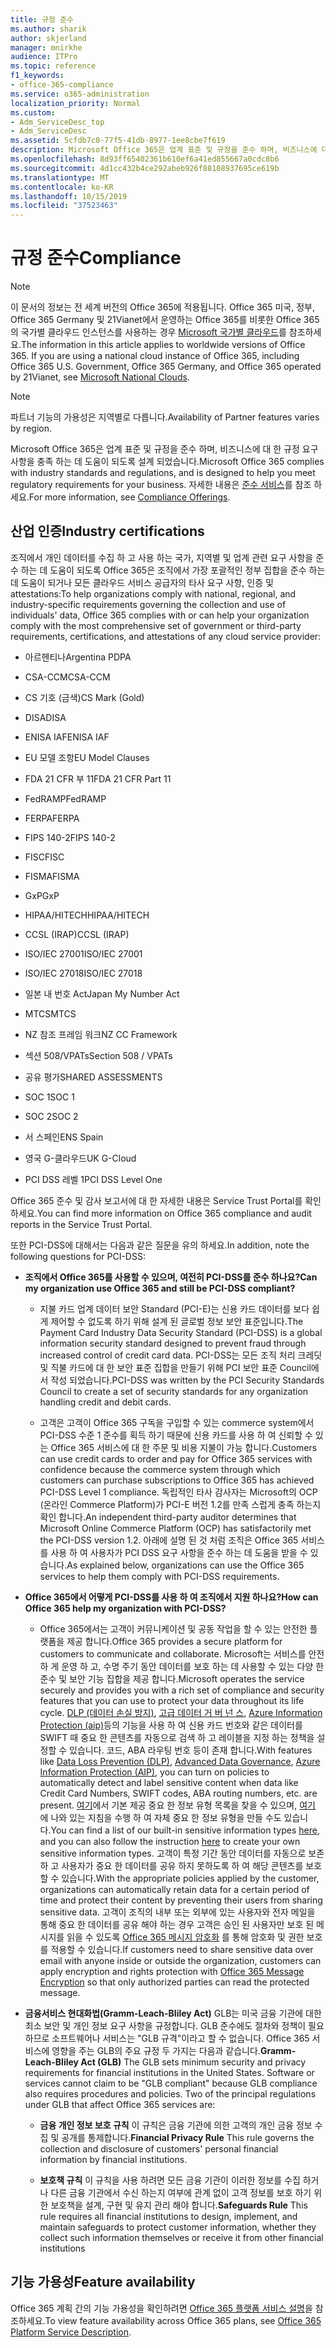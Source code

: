 ```yaml
---
title: 규정 준수
ms.author: sharik
author: skjerland
manager: mnirkhe
audience: ITPro
ms.topic: reference
f1_keywords:
- office-365-compliance
ms.service: o365-administration
localization_priority: Normal
ms.custom:
- Adm_ServiceDesc_top
- Adm_ServiceDesc
ms.assetid: 5cfdb7c0-77f5-41db-8977-1ee8cbe7f619
description: Microsoft Office 365은 업계 표준 및 규정을 준수 하며, 비즈니스에 대 한 규정 요구 사항을 충족 하는 데 도움이 되도록 설계 되었습니다. 자세한 내용은 준수 서비스를 참조 하세요.
ms.openlocfilehash: 8d93ff65402361b610ef6a41ed855667a0cdc8b6
ms.sourcegitcommit: 4d1cc432b4ce292abeb926f88108937695ce619b
ms.translationtype: MT
ms.contentlocale: ko-KR
ms.lasthandoff: 10/15/2019
ms.locfileid: "37523463"
---
```

# <a name="compliance"></a><span data-ttu-id="d0d34-104">규정 준수</span><span class="sxs-lookup"><span data-stu-id="d0d34-104">Compliance</span></span>

> [!NOTE]
> <span data-ttu-id="d0d34-p102">이 문서의 정보는 전 세계 버전의 Office 365에 적용됩니다. Office 365 미국, 정부, Office 365 Germany 및 21Vianet에서 운영하는 Office 365를 비롯한 Office 365의 국가별 클라우드 인스턴스를 사용하는 경우 [Microsoft 국가별 클라우드](https://go.microsoft.com/fwlink/?linkid=841582)를 참조하세요.</span><span class="sxs-lookup"><span data-stu-id="d0d34-p102">The information in this article applies to worldwide versions of Office 365. If you are using a national cloud instance of Office 365, including Office 365 U.S. Government, Office 365 Germany, and Office 365 operated by 21Vianet, see [Microsoft National Clouds](https://go.microsoft.com/fwlink/?linkid=841582).</span></span> 
  
> [!NOTE]
> <span data-ttu-id="d0d34-107">파트너 기능의 가용성은 지역별로 다릅니다.</span><span class="sxs-lookup"><span data-stu-id="d0d34-107">Availability of Partner features varies by region.</span></span> 
  
<span data-ttu-id="d0d34-108">Microsoft Office 365은 업계 표준 및 규정을 준수 하며, 비즈니스에 대 한 규정 요구 사항을 충족 하는 데 도움이 되도록 설계 되었습니다.</span><span class="sxs-lookup"><span data-stu-id="d0d34-108">Microsoft Office 365 complies with industry standards and regulations, and is designed to help you meet regulatory requirements for your business.</span></span> <span data-ttu-id="d0d34-109">자세한 내용은 [준수 서비스](https://go.microsoft.com/fwlink/?linkid=864391)를 참조 하세요.</span><span class="sxs-lookup"><span data-stu-id="d0d34-109">For more information, see [Compliance Offerings](https://go.microsoft.com/fwlink/?linkid=864391).</span></span>
  
## <a name="industry-certifications"></a><span data-ttu-id="d0d34-110">산업 인증</span><span class="sxs-lookup"><span data-stu-id="d0d34-110">Industry certifications</span></span>

<span data-ttu-id="d0d34-111">조직에서 개인 데이터를 수집 하 고 사용 하는 국가, 지역별 및 업계 관련 요구 사항을 준수 하는 데 도움이 되도록 Office 365은 조직에서 가장 포괄적인 정부 집합을 준수 하는 데 도움이 되거나 모든 클라우드 서비스 공급자의 타사 요구 사항, 인증 및 attestations:</span><span class="sxs-lookup"><span data-stu-id="d0d34-111">To help organizations comply with national, regional, and industry-specific requirements governing the collection and use of individuals' data, Office 365 complies with or can help your organization comply with the most comprehensive set of government or third-party requirements, certifications, and attestations of any cloud service provider:</span></span>
  
- <span data-ttu-id="d0d34-112">아르헨티나</span><span class="sxs-lookup"><span data-stu-id="d0d34-112">Argentina PDPA</span></span>
    
- <span data-ttu-id="d0d34-113">CSA-CCM</span><span class="sxs-lookup"><span data-stu-id="d0d34-113">CSA-CCM</span></span>
    
- <span data-ttu-id="d0d34-114">CS 기호 (금색)</span><span class="sxs-lookup"><span data-stu-id="d0d34-114">CS Mark (Gold)</span></span>
    
- <span data-ttu-id="d0d34-115">DISA</span><span class="sxs-lookup"><span data-stu-id="d0d34-115">DISA</span></span>
    
- <span data-ttu-id="d0d34-116">ENISA IAF</span><span class="sxs-lookup"><span data-stu-id="d0d34-116">ENISA IAF</span></span>
    
- <span data-ttu-id="d0d34-117">EU 모델 조항</span><span class="sxs-lookup"><span data-stu-id="d0d34-117">EU Model Clauses</span></span>
    
- <span data-ttu-id="d0d34-118">FDA 21 CFR 부 11</span><span class="sxs-lookup"><span data-stu-id="d0d34-118">FDA 21 CFR Part 11</span></span>
    
- <span data-ttu-id="d0d34-119">FedRAMP</span><span class="sxs-lookup"><span data-stu-id="d0d34-119">FedRAMP</span></span>
    
- <span data-ttu-id="d0d34-120">FERPA</span><span class="sxs-lookup"><span data-stu-id="d0d34-120">FERPA</span></span>
    
- <span data-ttu-id="d0d34-121">FIPS 140-2</span><span class="sxs-lookup"><span data-stu-id="d0d34-121">FIPS 140-2</span></span>
    
- <span data-ttu-id="d0d34-122">FISC</span><span class="sxs-lookup"><span data-stu-id="d0d34-122">FISC</span></span>
    
- <span data-ttu-id="d0d34-123">FISMA</span><span class="sxs-lookup"><span data-stu-id="d0d34-123">FISMA</span></span>
    
- <span data-ttu-id="d0d34-124">GxP</span><span class="sxs-lookup"><span data-stu-id="d0d34-124">GxP</span></span>
    
- <span data-ttu-id="d0d34-125">HIPAA/HITECH</span><span class="sxs-lookup"><span data-stu-id="d0d34-125">HIPAA/HITECH</span></span>
    
- <span data-ttu-id="d0d34-126">CCSL (IRAP)</span><span class="sxs-lookup"><span data-stu-id="d0d34-126">CCSL (IRAP)</span></span>
    
- <span data-ttu-id="d0d34-127">ISO/IEC 27001</span><span class="sxs-lookup"><span data-stu-id="d0d34-127">ISO/IEC 27001</span></span>
    
- <span data-ttu-id="d0d34-128">ISO/IEC 27018</span><span class="sxs-lookup"><span data-stu-id="d0d34-128">ISO/IEC 27018</span></span>
    
- <span data-ttu-id="d0d34-129">일본 내 번호 Act</span><span class="sxs-lookup"><span data-stu-id="d0d34-129">Japan My Number Act</span></span>
    
- <span data-ttu-id="d0d34-130">MTCS</span><span class="sxs-lookup"><span data-stu-id="d0d34-130">MTCS</span></span>
    
- <span data-ttu-id="d0d34-131">NZ 참조 프레임 워크</span><span class="sxs-lookup"><span data-stu-id="d0d34-131">NZ CC Framework</span></span>
    
- <span data-ttu-id="d0d34-132">섹션 508/VPATs</span><span class="sxs-lookup"><span data-stu-id="d0d34-132">Section 508 / VPATs</span></span>
    
- <span data-ttu-id="d0d34-133">공유 평가</span><span class="sxs-lookup"><span data-stu-id="d0d34-133">SHARED ASSESSMENTS</span></span>
    
- <span data-ttu-id="d0d34-134">SOC 1</span><span class="sxs-lookup"><span data-stu-id="d0d34-134">SOC 1</span></span>
    
- <span data-ttu-id="d0d34-135">SOC 2</span><span class="sxs-lookup"><span data-stu-id="d0d34-135">SOC 2</span></span>
    
- <span data-ttu-id="d0d34-136">서 스페인</span><span class="sxs-lookup"><span data-stu-id="d0d34-136">ENS Spain</span></span>
    
- <span data-ttu-id="d0d34-137">영국 G-클라우드</span><span class="sxs-lookup"><span data-stu-id="d0d34-137">UK G-Cloud</span></span>
    
- <span data-ttu-id="d0d34-138">PCI DSS 레벨 1</span><span class="sxs-lookup"><span data-stu-id="d0d34-138">PCI DSS Level One</span></span>
    
<span data-ttu-id="d0d34-139">Office 365 준수 및 감사 보고서에 대 한 자세한 내용은 Service Trust Portal를 확인 하세요.</span><span class="sxs-lookup"><span data-stu-id="d0d34-139">You can find more information on Office 365 compliance and audit reports in the Service Trust Portal.</span></span>
  
<span data-ttu-id="d0d34-140">또한 PCI-DSS에 대해서는 다음과 같은 질문을 유의 하세요.</span><span class="sxs-lookup"><span data-stu-id="d0d34-140">In addition, note the following questions for PCI-DSS:</span></span>
  
- <span data-ttu-id="d0d34-141">**조직에서 Office 365를 사용할 수 있으며, 여전히 PCI-DSS를 준수 하나요?**</span><span class="sxs-lookup"><span data-stu-id="d0d34-141">**Can my organization use Office 365 and still be PCI-DSS compliant?**</span></span>
    
  - <span data-ttu-id="d0d34-142">지불 카드 업계 데이터 보안 Standard (PCI-E)는 신용 카드 데이터를 보다 쉽게 제어할 수 없도록 하기 위해 설계 된 글로벌 정보 보안 표준입니다.</span><span class="sxs-lookup"><span data-stu-id="d0d34-142">The Payment Card Industry Data Security Standard (PCI-DSS) is a global information security standard designed to prevent fraud through increased control of credit card data.</span></span> <span data-ttu-id="d0d34-143">PCI-DSS는 모든 조직 처리 크레딧 및 직불 카드에 대 한 보안 표준 집합을 만들기 위해 PCI 보안 표준 Council에서 작성 되었습니다.</span><span class="sxs-lookup"><span data-stu-id="d0d34-143">PCI-DSS was written by the PCI Security Standards Council to create a set of security standards for any organization handling credit and debit cards.</span></span>
    
  - <span data-ttu-id="d0d34-144">고객은 고객이 Office 365 구독을 구입할 수 있는 commerce system에서 PCI-DSS 수준 1 준수를 획득 하기 때문에 신용 카드를 사용 하 여 신뢰할 수 있는 Office 365 서비스에 대 한 주문 및 비용 지불이 가능 합니다.</span><span class="sxs-lookup"><span data-stu-id="d0d34-144">Customers can use credit cards to order and pay for Office 365 services with confidence because the commerce system through which customers can purchase subscriptions to Office 365 has achieved PCI-DSS Level 1 compliance.</span></span> <span data-ttu-id="d0d34-145">독립적인 타사 감사자는 Microsoft의 OCP (온라인 Commerce Platform)가 PCI-E 버전 1.2를 만족 스럽게 충족 하는지 확인 합니다.</span><span class="sxs-lookup"><span data-stu-id="d0d34-145">An independent third-party auditor determines that Microsoft Online Commerce Platform (OCP) has satisfactorily met the PCI-DSS version 1.2.</span></span> <span data-ttu-id="d0d34-146">아래에 설명 된 것 처럼 조직은 Office 365 서비스를 사용 하 여 사용자가 PCI DSS 요구 사항을 준수 하는 데 도움을 받을 수 있습니다.</span><span class="sxs-lookup"><span data-stu-id="d0d34-146">As explained below, organizations can use the Office 365 services to help them comply with PCI-DSS requirements.</span></span>
    
- <span data-ttu-id="d0d34-147">**Office 365에서 어떻게 PCI-DSS를 사용 하 여 조직에서 지원 하나요?**</span><span class="sxs-lookup"><span data-stu-id="d0d34-147">**How can Office 365 help my organization with PCI-DSS?**</span></span>
    
  - <span data-ttu-id="d0d34-148">Office 365에서는 고객이 커뮤니케이션 및 공동 작업을 할 수 있는 안전한 플랫폼을 제공 합니다.</span><span class="sxs-lookup"><span data-stu-id="d0d34-148">Office 365 provides a secure platform for customers to communicate and collaborate.</span></span> <span data-ttu-id="d0d34-149">Microsoft는 서비스를 안전 하 게 운영 하 고, 수명 주기 동안 데이터를 보호 하는 데 사용할 수 있는 다양 한 준수 및 보안 기능 집합을 제공 합니다.</span><span class="sxs-lookup"><span data-stu-id="d0d34-149">Microsoft operates the service securely and provides you with a rich set of compliance and security features that you can use to protect your data throughout its life cycle.</span></span> <span data-ttu-id="d0d34-150">[DLP (데이터 손실 방지)](https://go.microsoft.com/fwlink/?linkid=868520), [고급 데이터 거 버 넌 스](https://go.microsoft.com/fwlink/?linkid=863925), [Azure Information Protection (aip)](https://go.microsoft.com/fwlink/?linkid=868521)등의 기능을 사용 하 여 신용 카드 번호와 같은 데이터를 SWIFT 때 중요 한 콘텐츠를 자동으로 검색 하 고 레이블을 지정 하는 정책을 설정할 수 있습니다. 코드, ABA 라우팅 번호 등이 존재 합니다.</span><span class="sxs-lookup"><span data-stu-id="d0d34-150">With features like [Data Loss Prevention (DLP)](https://go.microsoft.com/fwlink/?linkid=868520), [Advanced Data Governance](https://go.microsoft.com/fwlink/?linkid=863925), [Azure Information Protection (AIP)](https://go.microsoft.com/fwlink/?linkid=868521), you can turn on policies to automatically detect and label sensitive content when data like Credit Card Numbers, SWIFT codes, ABA routing numbers, etc. are present.</span></span> <span data-ttu-id="d0d34-151">[여기](https://go.microsoft.com/fwlink/?linkid=868522)에서 기본 제공 중요 한 정보 유형 목록을 찾을 수 있으며, [여기](https://go.microsoft.com/fwlink/?linkid=868523) 에 나와 있는 지침을 수행 하 여 자체 중요 한 정보 유형을 만들 수도 있습니다.</span><span class="sxs-lookup"><span data-stu-id="d0d34-151">You can find a list of our built-in sensitive information types [here](https://go.microsoft.com/fwlink/?linkid=868522), and you can also follow the instruction [here](https://go.microsoft.com/fwlink/?linkid=868523) to create your own sensitive information types.</span></span> <span data-ttu-id="d0d34-152">고객이 특정 기간 동안 데이터를 자동으로 보존 하 고 사용자가 중요 한 데이터를 공유 하지 못하도록 하 여 해당 콘텐츠를 보호할 수 있습니다.</span><span class="sxs-lookup"><span data-stu-id="d0d34-152">With the appropriate policies applied by the customer, organizations can automatically retain data for a certain period of time and protect their content by preventing their users from sharing sensitive data.</span></span> <span data-ttu-id="d0d34-153">고객이 조직의 내부 또는 외부에 있는 사용자와 전자 메일을 통해 중요 한 데이터를 공유 해야 하는 경우 고객은 승인 된 사용자만 보호 된 메시지를 읽을 수 있도록 [Office 365 메시지 암호화](https://go.microsoft.com/fwlink/?linkid=858986) 를 통해 암호화 및 권한 보호를 적용할 수 있습니다.</span><span class="sxs-lookup"><span data-stu-id="d0d34-153">If customers need to share sensitive data over email with anyone inside or outside the organization, customers can apply encryption and rights protection with [Office 365 Message Encryption](https://go.microsoft.com/fwlink/?linkid=858986) so that only authorized parties can read the protected message.</span></span> 
    
- <span data-ttu-id="d0d34-p107">**금융서비스 현대화법(Gramm-Leach-Bliley Act)** GLB는 미국 금융 기관에 대한 최소 보안 및 개인 정보 요구 사항을 규정합니다. GLB 준수에도 절차와 정책이 필요하므로 소프트웨어나 서비스는 "GLB 규격"이라고 할 수 없습니다. Office 365 서비스에 영향을 주는 GLB의 주요 규정 두 가지는 다음과 같습니다.</span><span class="sxs-lookup"><span data-stu-id="d0d34-p107">**Gramm-Leach-Bliley Act (GLB)** The GLB sets minimum security and privacy requirements for financial institutions in the United States. Software or services cannot claim to be "GLB compliant" because GLB compliance also requires procedures and policies. Two of the principal regulations under GLB that affect Office 365 services are:</span></span> 
    
  - <span data-ttu-id="d0d34-157">**금융 개인 정보 보호 규칙** 이 규칙은 금융 기관에 의한 고객의 개인 금융 정보 수집 및 공개를 통제합니다.</span><span class="sxs-lookup"><span data-stu-id="d0d34-157">**Financial Privacy Rule** This rule governs the collection and disclosure of customers' personal financial information by financial institutions.</span></span> 
    
  - <span data-ttu-id="d0d34-158">**보호책 규칙** 이 규칙을 사용 하려면 모든 금융 기관이 이러한 정보를 수집 하거나 다른 금융 기관에서 수신 하는지 여부에 관계 없이 고객 정보를 보호 하기 위한 보호책을 설계, 구현 및 유지 관리 해야 합니다.</span><span class="sxs-lookup"><span data-stu-id="d0d34-158">**Safeguards Rule** This rule requires all financial institutions to design, implement, and maintain safeguards to protect customer information, whether they collect such information themselves or receive it from other financial institutions</span></span> 
    
## <a name="feature-availability"></a><span data-ttu-id="d0d34-159">기능 가용성</span><span class="sxs-lookup"><span data-stu-id="d0d34-159">Feature availability</span></span>

<span data-ttu-id="d0d34-160">Office 365 계획 간의 기능 가용성을 확인하려면 [Office 365 플랫폼 서비스 설명](office-365-platform-service-description.md)을 참조하세요.</span><span class="sxs-lookup"><span data-stu-id="d0d34-160">To view feature availability across Office 365 plans, see [Office 365 Platform Service Description](office-365-platform-service-description.md).</span></span>
  